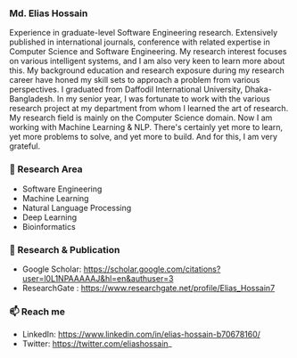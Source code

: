 ### Md. Elias Hossain 
Experience in graduate-level Software Engineering research. Extensively published in international journals, conference with related expertise in Computer Science and Software Engineering. My research interest focuses on various intelligent systems, and I am also very keen to learn more about this. My background education and research exposure during my research career have honed my skill sets to approach a problem from various perspectives. I graduated from Daffodil International University, Dhaka-Bangladesh. In my senior year, I was fortunate to work with the various research project at my department from whom I learned the art of research. My research field is mainly on the Computer Science domain. Now I am working with Machine Learning & NLP. There's certainly yet more to learn, yet more problems to solve, and yet more to build. And for this, I am very grateful. 
  <br>
  
### 🔭 Research Area
* Software Engineering 
* Machine Learning
* Natural Language Processing 
* Deep Learning 
* Bioinformatics 
### 👯 Research & Publication
* Google Scholar: https://scholar.google.com/citations?user=l0L1NPAAAAAJ&hl=en&authuser=3
* ResearchGate  : https://www.researchgate.net/profile/Elias_Hossain7  

### 📫 Reach me 
* LinkedIn: https://www.linkedin.com/in/elias-hossain-b70678160/ 
* Twitter: https://twitter.com/eliashossain_


